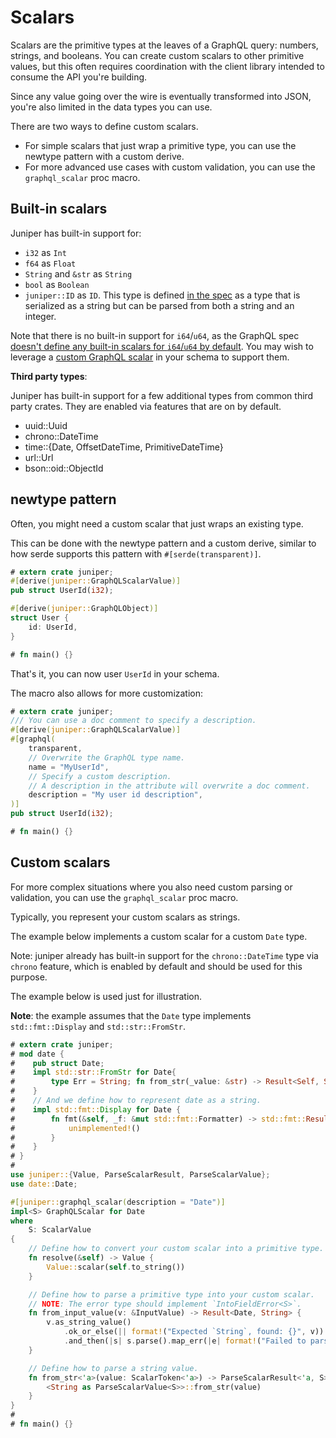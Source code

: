 # Scalars

Scalars are the primitive types at the leaves of a GraphQL query: numbers,
strings, and booleans. You can create custom scalars to other primitive values,
but this often requires coordination with the client library intended to consume
the API you're building.

Since any value going over the wire is eventually transformed into JSON, you're
also limited in the data types you can use.

There are two ways to define custom scalars.
* For simple scalars that just wrap a primitive type, you can use the newtype pattern with
a custom derive.
* For more advanced use cases with custom validation, you can use
the `graphql_scalar` proc macro.


## Built-in scalars

Juniper has built-in support for:

* `i32` as `Int`
* `f64` as `Float`
* `String` and `&str` as `String`
* `bool` as `Boolean`
* `juniper::ID` as `ID`. This type is defined [in the
  spec](http://facebook.github.io/graphql/#sec-ID) as a type that is serialized
  as a string but can be parsed from both a string and an integer.

Note that there is no built-in support for `i64`/`u64`, as the GraphQL spec [doesn't define any built-in scalars for `i64`/`u64` by default](https://spec.graphql.org/June2018/#sec-Int). You may wish to leverage a [custom GraphQL scalar](#custom-scalars) in your schema to support them.

**Third party types**:

Juniper has built-in support for a few additional types from common third party
crates. They are enabled via features that are on by default.

* uuid::Uuid
* chrono::DateTime
* time::{Date, OffsetDateTime, PrimitiveDateTime}
* url::Url
* bson::oid::ObjectId

## newtype pattern

Often, you might need a custom scalar that just wraps an existing type.

This can be done with the newtype pattern and a custom derive, similar to how
serde supports this pattern with `#[serde(transparent)]`.

```rust
# extern crate juniper;
#[derive(juniper::GraphQLScalarValue)]
pub struct UserId(i32);

#[derive(juniper::GraphQLObject)]
struct User {
    id: UserId,
}

# fn main() {}
```

That's it, you can now user `UserId` in your schema.

The macro also allows for more customization:

```rust
# extern crate juniper;
/// You can use a doc comment to specify a description.
#[derive(juniper::GraphQLScalarValue)]
#[graphql(
    transparent,
    // Overwrite the GraphQL type name.
    name = "MyUserId",
    // Specify a custom description.
    // A description in the attribute will overwrite a doc comment.
    description = "My user id description",
)]
pub struct UserId(i32);

# fn main() {}
```

## Custom scalars

For more complex situations where you also need custom parsing or validation,
you can use the `graphql_scalar` proc macro.

Typically, you represent your custom scalars as strings.

The example below implements a custom scalar for a custom `Date` type.

Note: juniper already has built-in support for the `chrono::DateTime` type
via `chrono` feature, which is enabled by default and should be used for this
purpose.

The example below is used just for illustration.

**Note**: the example assumes that the `Date` type implements
`std::fmt::Display` and `std::str::FromStr`.


```rust
# extern crate juniper;
# mod date {
#    pub struct Date;
#    impl std::str::FromStr for Date{
#        type Err = String; fn from_str(_value: &str) -> Result<Self, Self::Err> { unimplemented!() }
#    }
#    // And we define how to represent date as a string.
#    impl std::fmt::Display for Date {
#        fn fmt(&self, _f: &mut std::fmt::Formatter) -> std::fmt::Result {
#            unimplemented!()
#        }
#    }
# }
#
use juniper::{Value, ParseScalarResult, ParseScalarValue};
use date::Date;

#[juniper::graphql_scalar(description = "Date")]
impl<S> GraphQLScalar for Date
where
    S: ScalarValue
{
    // Define how to convert your custom scalar into a primitive type.
    fn resolve(&self) -> Value {
        Value::scalar(self.to_string())
    }

    // Define how to parse a primitive type into your custom scalar.
    // NOTE: The error type should implement `IntoFieldError<S>`.
    fn from_input_value(v: &InputValue) -> Result<Date, String> {
        v.as_string_value()
            .ok_or_else(|| format!("Expected `String`, found: {}", v))
            .and_then(|s| s.parse().map_err(|e| format!("Failed to parse `Date`: {}", e)))
    }

    // Define how to parse a string value.
    fn from_str<'a>(value: ScalarToken<'a>) -> ParseScalarResult<'a, S> {
        <String as ParseScalarValue<S>>::from_str(value)
    }
}
#
# fn main() {}
```
